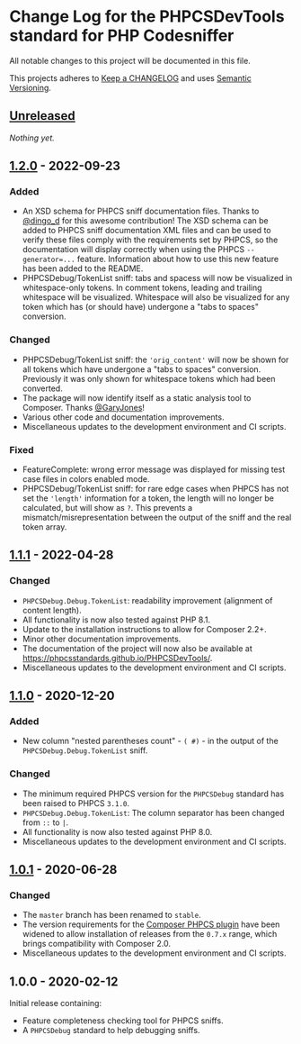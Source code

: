 # Change Log for the PHPCSDevTools standard for PHP Codesniffer

All notable changes to this project will be documented in this file.

This projects adheres to [Keep a CHANGELOG](http://keepachangelog.com/) and uses [Semantic Versioning](http://semver.org/).


## [Unreleased]

_Nothing yet._


## [1.2.0] - 2022-09-23

### Added
* An XSD schema for PHPCS sniff documentation files. Thanks to [@dingo_d] for this awesome contribution!
    The XSD schema can be added to PHPCS sniff documentation XML files and can be used to verify these files comply with the requirements set by PHPCS, so the documentation will display correctly when using the PHPCS `--generator=...` feature.
    Information about how to use this new feature has been added to the README.
* PHPCSDebug/TokenList sniff: tabs and spacess will now be visualized in whitespace-only tokens. In comment tokens, leading and trailing whitespace will be visualized.
    Whitespace will also be visualized for any token which has (or should have) undergone a "tabs to spaces" conversion.

### Changed
* PHPCSDebug/TokenList sniff: the `'orig_content'` will now be shown for all tokens which have undergone a "tabs to spaces" conversion. Previously it was only shown for whitespace tokens which had been converted.
* The package will now identify itself as a static analysis tool to Composer. Thanks [@GaryJones]!
* Various other code and documentation improvements.
* Miscellaneous updates to the development environment and CI scripts.

### Fixed
* FeatureComplete: wrong error message was displayed for missing test case files in colors enabled mode.
* PHPCSDebug/TokenList sniff: for rare edge cases when PHPCS has not set the `'length'` information for a token, the length will no longer be calculated, but will show as `?`. This prevents a mismatch/misrepresentation between the output of the sniff and the real token array.


## [1.1.1] - 2022-04-28

### Changed
* `PHPCSDebug.Debug.TokenList`: readability improvement (alignment of content length).
* All functionality is now also tested against PHP 8.1.
* Update to the installation instructions to allow for Composer 2.2+.
* Minor other documentation improvements.
* The documentation of the project will now also be available at <https://phpcsstandards.github.io/PHPCSDevTools/>.
* Miscellaneous updates to the development environment and CI scripts.


## [1.1.0] - 2020-12-20

### Added
* New column "nested parentheses count" - `( #)` - in the output of the `PHPCSDebug.Debug.TokenList` sniff.

### Changed
* The minimum required PHPCS version for the `PHPCSDebug` standard has been raised to PHPCS `3.1.0`.
* `PHPCSDebug.Debug.TokenList`: The column separator has been changed from `::` to `|`.
* All functionality is now also tested against PHP 8.0.
* Miscellaneous updates to the development environment and CI scripts.


## [1.0.1] - 2020-06-28

### Changed
* The `master` branch has been renamed to `stable`.
* The version requirements for the [Composer PHPCS plugin] have been widened to allow installation of releases from the `0.7.x` range, which brings compatibility with Composer 2.0.
* Miscellaneous updates to the development environment and CI scripts.


## 1.0.0 - 2020-02-12

Initial release containing:
* Feature completeness checking tool for PHPCS sniffs.
* A `PHPCSDebug` standard to help debugging sniffs.


[Unreleased]: https://github.com/PHPCSStandards/PHPCSDevTools/compare/stable...HEAD
[1.2.0]: https://github.com/PHPCSStandards/PHPCSDevTools/compare/1.1.1...1.2.0
[1.1.1]: https://github.com/PHPCSStandards/PHPCSDevTools/compare/1.1.0...1.1.1
[1.1.0]: https://github.com/PHPCSStandards/PHPCSDevTools/compare/1.0.1...1.1.0
[1.0.1]: https://github.com/PHPCSStandards/PHPCSDevTools/compare/1.0.0...1.0.1

[Composer PHPCS plugin]: https://github.com/PHPCSStandards/composer-installer

[@dingo_d]: https://github.com/dingo-d
[@GaryJones]: https://github.com/GaryJones
